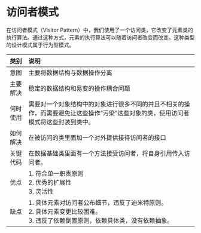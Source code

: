 # 访问者模式

在访问者模式（Visitor Pattern）中，我们使用了一个访问类，它改变了元素类的执行算法。通过这种方式，元素的执行算法可以随着访问者改变而改变。这种类型的设计模式属于行为型模式。

|类别|说明|
|:-:|:--|
|意图|主要将数据结构与数据操作分离|
|主要解决|稳定的数据结构和易变的操作耦合问题|
|何时使用|需要对一个对象结构中的对象进行很多不同的并且不相关的操作，而需要避免让这些操作“污染”这些对象的类，使用访问者模式将这些封装到类中。|
|如何解决|在被访问的类里面加一个对外提供接待访问者的接口|
|关键代码|在数据基础类里面有一个方法接受访问者，将自身引用传入访问者。|
|优点|1. 符合单一职责原则 <br/> 2. 优秀的扩展性 <br/> 3. 灵活性|
|缺点|1. 具体元素对访问者公布细节，违反了迪米特原则。 <br/> 2. 具体元素变更比较困难。 <br/> 3. 违反了依赖倒置原则，依赖具体类，没有依赖抽象。|

